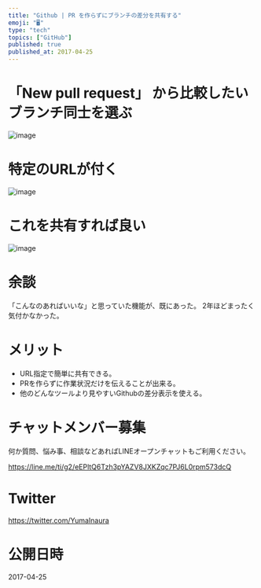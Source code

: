 ```yaml
---
title: "Github | PR を作らずにブランチの差分を共有する"
emoji: "🖥"
type: "tech"
topics: ["GitHub"]
published: true
published_at: 2017-04-25
---
```


# 「New pull request」 から比較したいブランチ同士を選ぶ

![image](https://qiita-image-store.s3.amazonaws.com/0/89618/9d8137ff-29d7-5ce3-f148-61eba8b35ac0.png)

# 特定のURLが付く

![image](https://qiita-image-store.s3.amazonaws.com/0/89618/080186c3-1194-cbfe-b550-c5e7447e1c67.png)

# これを共有すれば良い

![image](https://qiita-image-store.s3.amazonaws.com/0/89618/ae9d6455-76b3-c955-355d-79ebc5133d88.png)

# 余談

「こんなのあればいいな」と思っていた機能が、既にあった。
2年ほどまったく気付かなかった。

# メリット

- URL指定で簡単に共有できる。
- PRを作らずに作業状況だけを伝えることが出来る。
- 他のどんなツールより見やすいGithubの差分表示を使える。








<!-- Update From Qiita API -->

# チャットメンバー募集


何か質問、悩み事、相談などあればLINEオープンチャットもご利用ください。

https://line.me/ti/g2/eEPltQ6Tzh3pYAZV8JXKZqc7PJ6L0rpm573dcQ





# Twitter


https://twitter.com/YumaInaura


<!-- Update From Qiita API -->



# 公開日時

2017-04-25
